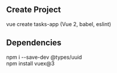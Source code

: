 ## Create Project
vue create tasks-app (Vue 2, babel, eslint)  

## Dependencies
npm i --save-dev @types/uuid  
npm install vuex@3  